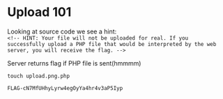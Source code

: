 # Upload 101
Looking at source code we see a hint:   
```<!-- HINT: Your file will not be uploaded for real. If you successfully upload a PHP file that would be interpreted by the web server, you will receive the flag. -->```   

Server returns flag if PHP file is sent(hmmmm)

``touch upload.png.php``

``FLAG-cN7MfUHhyLyrw4egOyYa4hr4v3aP5Iyp``
